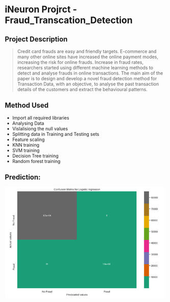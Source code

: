 # iNeuron Projrct - Fraud_Transcation_Detection

## Project Description
> Credit card frauds are easy and friendly targets. E-commerce and many other online sites have increased the online payment modes, increasing the risk for online frauds. Increase in fraud rates, researchers started using different machine learning methods to detect and analyse frauds in online transactions. The main aim of the paper is to design and develop a novel fraud detection method for Transaction Data, with an objective, to analyse the past transaction details of the customers and extract the behavioural patterns. 

## Method Used
* Import all required libraries
* Analysing Data
* Vislalisiong the null values
* Splitting data in Training and Testing sets
* Feature scaling
* KNN training
* SVM training
* Decision Tree training
* Random forest training

## Prediction:
![alt text](https://github.com/gautam7250/Fraud_Transcation_Detection/blob/master/Predictions.PNG)




